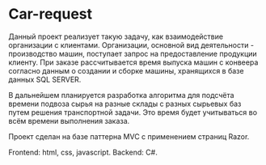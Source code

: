 # Car-request
Данный проект реализует такую задачу, как взаимодействие организации с клиентами. Организации, основной вид деятельности - производство машин, поступает запрос на предоставление продукции клиенту. При заказе рассчитывается время выпуска машин с конвеера согласно данным о создании и сборке машины, хранящихся в базе данных SQL SERVER. 

В дальнейшем планируется разработка алгоритма для подсчёта времени подвоза сырья на разные склады с разных сырьевых баз путем решения транспортной задачи. Это время будет учитываться во всём времени выполнения заказа. 

Проект сделан на базе паттерна MVC с применением страниц Razor. 

Frontend: html, css, javascript.
Backend: C#.
